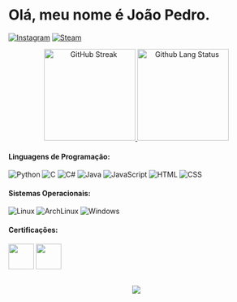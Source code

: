 # Olá, meu nome é João Pedro.
[![Instagram](	https://img.shields.io/badge/Instagram-151515?style=for-the-badge&logo=instagram&logoColor=white)](https://instagram.com/jpsesh)
[![Steam](	https://img.shields.io/badge/Steam-151515?style=for-the-badge&logo=steam&logoColor=white)](https://steamcommunity.com/id/hagsir/)

<div align="center">
    <a href="https://git.io/streak-stats">
        <img height="180px" src="http://github-readme-streak-stats.herokuapp.com?user=joaoprbrasil&theme=dark&hide_border=false&border_radius=8&date_format=j%2Fn%5B%2FY%5D&background=000000&border=ffffff&stroke=3C3C3C&ring=FFFFFF&fire=EBEBEB&currStreakNum=EBEBEB&sideNums=EBEBEB&currStreakLabel=EBEBEB" alt="GitHub Streak" />
    </a>
    <a href="https://github.com/anuraghazra/github-readme-stats">
        <img height="180px" src="https://github-readme-stats.vercel.app/api/top-langs/?username=joaoprbrasil&layout=compact&theme=vision-friendly-dark&title_color=FFFFFF" alt="Github Lang Status"/>
    </a>
</div>

#### Linguagens de Programação:
![Python](https://img.shields.io/badge/Python-1f1f1f?style=for-the-badge&logo=python&logoColor=blue) 
![C](https://img.shields.io/badge/C-0b5e9f?style=for-the-badge&logo=C&logoColor=white)
![C#](https://img.shields.io/badge/C%23-6c287e?style=for-the-badge&logo=csharp&logoColor=white)
![Java](https://img.shields.io/badge/Java-ad181e?style=for-the-badge&logo=Java&logoColor=white)
![JavaScript](https://img.shields.io/badge/JavaScript-323330?style=for-the-badge&logo=javascript&logoColor=F7DF1E) 
![HTML](https://img.shields.io/badge/HTML5-E34F26?style=for-the-badge&logo=html5&logoColor=white) 
![CSS](https://img.shields.io/badge/CSS3-1572B6?style=for-the-badge&logo=css3&logoColor=white) 


#### Sistemas Operacionais:
![Linux](https://img.shields.io/badge/Linux-000000?style=for-the-badge&logo=linux&logoColor=white)
![ArchLinux](https://img.shields.io/badge/ArchLinux-000000?style=for-the-badge&logo=archlinux&logoColor=54fcfc)
![Windows](https://img.shields.io/badge/Windows-000000?style=for-the-badge&logo=windows&logoColor=white)



#### Certificações:
[<img src="https://hermes.dio.me/tracks/a736ef42-0d2f-4079-adb4-25c55c85ba2b.png" height="50"></a>](https://hermes.dio.me/certificates/CW66BEAA.pdf)
[<img src="https://hermes.dio.me/tracks/4deb40de-7fb6-4229-a6a5-97185381d577.png" height="50"></a>](https://hermes.dio.me/certificates/DSQKKIDL.pdf)
		
## 

<div align="center">
 <img src="https://github.com/hagsir/hagsir/assets/83050781/de088324-0ef7-4351-af80-77c92ffe7225"/>
</div>
